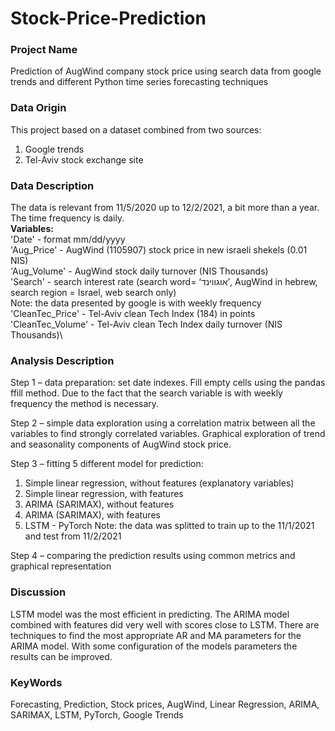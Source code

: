 # Stock-Price-Prediction

### **Project Name**
Prediction of AugWind company stock price using search data from google trends and different Python time series forecasting techniques

### **Data Origin**
This project based on a dataset combined from two sources:
  1. Google trends
  2. Tel-Aviv stock exchange site

### **Data Description**
The data is relevant from 11/5/2020 up to 12/2/2021, a bit more than a year. The time frequency is daily.\
**Variables:**\
'Date' - format mm/dd/yyyy\
'Aug_Price' - AugWind (1105907) stock price in new israeli shekels (0.01 NIS)\
'Aug_Volume' - AugWind stock daily turnover (NIS Thousands)\
'Search' - search interest rate (search word= ‘אוגווינד’, AugWind in hebrew, search region = Israel, web search only)\
Note: the data presented by google is with weekly frequency\
'CleanTec_Price' - Tel-Aviv clean Tech Index (184) in points\
'CleanTec_Volume' - Tel-Aviv clean Tech Index daily turnover (NIS Thousands)\

### **Analysis Description**
Step 1 – data preparation: set date indexes. Fill empty cells using the pandas ffill method. Due to the fact that the search variable is with weekly frequency the method is necessary. 

Step 2 – simple data exploration using a correlation matrix between all the variables to find strongly correlated variables. Graphical exploration of trend and seasonality components of AugWind stock price.

Step 3 – fitting 5 different model for prediction:
  1. Simple linear regression, without features (explanatory variables)
  2. Simple linear regression, with features 
  3. ARIMA (SARIMAX), without features
  4. ARIMA (SARIMAX), with features
  5. LSTM - PyTorch
Note: the data was splitted to train up to the 11/1/2021 and test from 11/2/2021

Step 4 – comparing the prediction results using common metrics and graphical representation

### **Discussion**
LSTM model was the most efficient in predicting. The ARIMA model combined with features did very well with scores close to LSTM. There are techniques to find the most appropriate AR and MA parameters for the ARIMA model. With some configuration of the models parameters the results can be improved.

### **KeyWords**
Forecasting, Prediction, Stock prices, AugWind, Linear Regression, ARIMA, SARIMAX, LSTM, PyTorch, Google Trends


